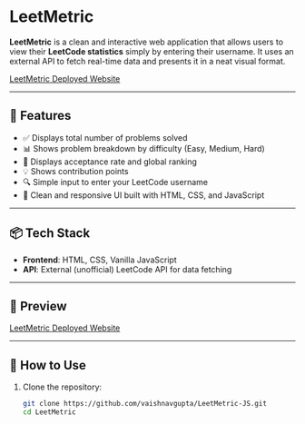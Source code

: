 # LeetMetric

**LeetMetric** is a clean and interactive web application that allows users to view their **LeetCode statistics** simply by entering their username. It uses an external API to fetch real-time data and presents it in a neat visual format.

[LeetMetric Deployed Website](https://leet-metric-js.vercel.app/)

---

## 🌟 Features

- ✅ Displays total number of problems solved
- 📊 Shows problem breakdown by difficulty (Easy, Medium, Hard)
- 🎯 Displays acceptance rate and global ranking
- 💡 Shows contribution points
- 🔍 Simple input to enter your LeetCode username
- 🎨 Clean and responsive UI built with HTML, CSS, and JavaScript

---

## 📦 Tech Stack

- **Frontend**: HTML, CSS, Vanilla JavaScript
- **API**: External (unofficial) LeetCode API for data fetching

---

## 📸 Preview

[LeetMetric Deployed Website](https://leet-metric-js.vercel.app/)

---

## 🚀 How to Use

1. Clone the repository:
   ```bash
   git clone https://github.com/vaishnavgupta/LeetMetric-JS.git
   cd LeetMetric
